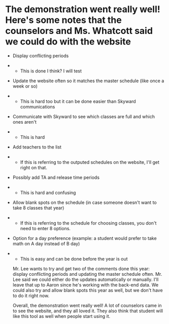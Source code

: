 # The demonstration went really well! Here's some notes that the counselors and Ms. Whatcott said we could do with the website

- Display conflicting periods
- - This is done I think? I will test
- Update the website often so it matches the master schedule (like once a week or so)
- - This is hard too but it can be done easier than Skyward communications
- Communicate with Skyward to see which classes are full and which ones aren't
- - This is hard
- Add teachers to the list
- - If this is referring to the outputed schedules on the website, I'll get right on that.
- Possibly add TA and release time periods
- - This is hard and confusing
- Allow blank spots on the schedule (in case someone doesn't want to take 8 classes that year)
- - If this is referring to the schedule for choosing classes, you don't need to enter 8 options.
- Option for a day preference (example: a student would prefer to take math on A day instead of B day)
- - This is easy and can be done before the year is out

  Mr. Lee wants to try and get two of the comments done this year: display conflicting periods and updating the master schedule often. Mr. Lee said we could either do
  the updates automatically or manually. I'll leave that up to Aaron since he's working with the back-end data. We could also try and allow blank spots this year as well, but
  we don't have to do it right now.

  Overall, the demonstration went really well! A lot of counselors came in to see the website, and they all loved it. They also think that student will like this tool
  as well when people start using it.

